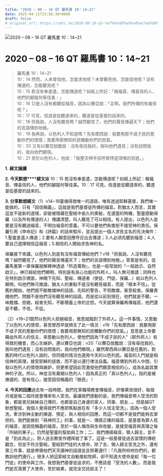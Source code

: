 ```yaml
---
title: "2020 – 08 – 16 QT 羅馬書 10：14~21"
date: 2025-04-11T23:56:38+0800
draft: false
# original_url: https://cmtc.tw/2020-08-16-qt-%e7%be%85%e9%a6%ac%e6%9b%b8-10%ef%bc%9a1421
---
```


![2020 – 08 – 16 QT 羅馬書 10：14\~21](/images/qt.jpg   "2020 – 08 – 16 QT 羅馬書 10：14\~21")

# 2020 – 08 – 16 QT 羅馬書 10：14\~21

> 羅馬書 10：14\~21  
> 10：14 然而，人未曾信他，怎能求他呢？未曾聽見他，怎能信他呢？沒有傳道的，怎能聽見呢？  
> 10：15 若沒有奉差遣，怎能傳道呢？如經上所記：「報福音、傳喜信的人，他們的腳蹤何等佳美﹗」  
> 10：16 只是人沒有都聽從福音，因為以賽亞說：「主啊，我們所傳的有誰信呢？」  
> 10：17 可見，信道是從聽道來的，聽道是從基督的話來的。  
> 10：18 但我說，人沒有聽見嗎？誠然聽見了。他們的聲音傳遍天下；他們的言語傳到地極。  
> 10：19 我再說，以色列人不知道嗎？先有摩西說：我要用那不成子民的惹動你們的憤恨；我要用那無知的民觸動你們的怒氣。  
> 10：20 又有以賽亞放膽說：沒有尋找我的，我叫他們遇見；沒有訪問我的，我向他們顯現。  
> 10：21 至於以色列人，他說：「我整天伸手招呼那悖逆頂嘴的百姓。」

**1.** **經文誦讀**

**2. 今天默想****經文**羅 10：15 若沒有奉差遣，怎能傳道呢？如經上所記：報福音、傳喜信的人，他們的腳蹤何等佳美。10：17 可見，信道是從聽道來的，聽道是從基督的話來的。

**3. 分享默想經文**（1）v14\~18靈魂得救唯一的道路，唯有透過耶穌基督，我們唯一能做的，只有「因信稱義」，這就是我們基督徒所傳的福音。對猶太人而言，其實這並不是新的道理，卻是被隱藏在聖經中長久的奧秘，在適當的時機，聖靈感動保羅（以及所有傳道的人）傳講清楚，叫人聽見了可以相信。有人提出，以色列人是要是沒有聽過福音，不明白福音的意義，不可以要他們負擔拒不接受神的責任。保羅引用《申命記》和《詩篇》的話來駁斥，並且提出一個人求告主名的先決條件：1.聖靈差遣人傳道；2.要有人願意回應呼召出去傳道；3.人必須先聽到福音；4.人要自己選擇相信這福音；5.相信的人開始求告神的名。

保羅接下來講，以色列人到底有沒有福音傳給他們？v18「但我說，人沒有聽見嗎？誠然聽見了。他們的聲音傳遍天下；他們的言語傳到地極。」答案是有的。從羅馬書第一章保羅就解釋神透過「所造萬物」，也是一般常說的「一般啟示、自然啟示」，神已經給他們顯明，特別是有良心功能的外邦人，叫人無可推諉；同時也在特別啟示裡面，神賜下先知、聖經、傳道者（使徒、門徒、保羅…）給以色列人顯明，叫他們無可推諉。猶太人的重點不是沒有聽見福音，而是「根本不信」。從舊約開始，他們就不斷敵擋神的話語，先知的警告，不但敵擋，甚至殺害。保羅責備他們，問題不是他們沒有聽見神的話語，而是從以前到現在，他們就是不聽，一味敵擋、拒絕，殺害先知，不斷積蓄上帝的忿怒。今天就算保羅再傳福音，他們還是不聽，不信，不從。

（2）v19\~21既然以色列人拒絕福音，救恩就臨到了外邦人。這一件事情，又惹動了以色列人的憤恨，甚至摩西早就預言了此一情況：v19「先有摩西說：我要用那不成子民的惹動你們的憤恨；我要用那無知的民觸動你們的怒氣。」意思是上帝要藉由外邦人的信主，來惹動以色列人，使他們因為“不成子民的人”（即外邦人）有得救的機會，而心生嫉妒。連以賽亞也說：v20「以賽亞放膽說：沒有尋找我的，我叫他們遇見；沒有訪問我的，我向他們顯現。」雖然摩西與以賽亞是在舊約，對舊約時代以色列人說的，但同樣的情況也適用今天的以色列民。福音的入門就是相信神的真理，接受耶穌的拯救，而不是以遵行律法自義。福音傳到外邦人中間，引發以色列人的憤恨與嫉妒，但更希望因此而激發他們願意相信的心，成為名副其實神的子民。所以，神並沒有棄絕以色列人！因為真正的「真以色列人」，指的是被揀選的、是有信心，接受因信稱義的「餘民」！

**4. 今天的回應**過去有一段時間，我們在家職場教會傳福音，好像果效很好，每個月或是每二個月就會傳來有人受洗。最讓我們感動的是，我們傳福音帶人受洗的對象，都是弟兄姊妹自己傳的，也都是自己身邊的家人、同事、朋友…。但是越QT默想聖經，我個人覺得我們不應把焦點放在有「多少人信主受洗」，因為一個人受洗，牽涉到神主動的揀選、預定，與人相信的回應，而這一切都不是我們能夠去掌控的。我們能做到「與神同工」的事，就是一、傳揚正確的福音，是基督為罪人死的福音，是因信稱義的福音。至於一個人悔改與生命改變，是接受福音與真理之後「所結的果子」，仍然是聖靈的幫助與工作；二、我們傳揚福音，領人歸主，並不是「到此為止」，把人送去教堂作禮拜就了事了。這是一般基督徒過去習慣的傳統觀念，但並不符合聖經。聖經對門徒的大使命，除了去、領人歸主受洗之外，還有第三件事，就是帶領他們天天讀神的話語並且照著遵行：「凡我所吩咐你們的，都教訓他們遵行。」很多人把這節經文自動推給牧師，卻不知道大使命是給「每一位門徒」的使命與工作。我想我們基督徒追求的，不應該是「受洗的人數」，而是我們是否落實了大使命，至於結果，就完全交託給主了！